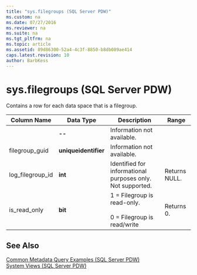 ```yaml
---
title: "sys.filegroups (SQL Server PDW)"
ms.custom: na
ms.date: 07/27/2016
ms.reviewer: na
ms.suite: na
ms.tgt_pltfrm: na
ms.topic: article
ms.assetid: 89d86300-52a4-4c3f-8850-b8db089ae414
caps.latest.revision: 10
author: BarbKess
---
```

# sys.filegroups (SQL Server PDW)
Contains a row for each data space that is a filegroup.  
  
|Column Name|Data Type|Description|Range|  
|---------------|-------------|---------------|---------|  
|<inherited columns from data spaces>|**--**|Information not available.||  
|filegroup_guid|**uniqueidentifier**|Information not available.||  
|log_filegroup_id|**int**|Identified for informational purposes only. Not supported.|Returns NULL.|  
|is_read_only|**bit**|1 = Filegroup is read-only.<br /><br />0 = Filegroup is read/write|Returns 0.|  
  
## See Also  
[Common Metadata Query Examples &#40;SQL Server PDW&#41;](../sqlpdw/common-metadata-query-examples-sql-server-pdw.md)  
[System Views &#40;SQL Server PDW&#41;](../sqlpdw/system-views-sql-server-pdw.md)  
  
